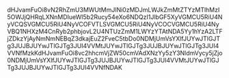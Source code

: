 dHJvamFuOi8vN2RhZmU3MWUtMmJlNi0zMDJmLWJkZmMtZTYzMTlhMzI5OWJjQHRqLXNnMDIueWl5b2Rucy54eXo6NDQzI1JlbGF5XyVGMCU5RiU4NyVCQSVGMCU5RiU4NyVCOFVTLSVGMCU5RiU4NyVCOCVGMCU5RiU4NyVBQ1NHXzM4CnRyb2phbjovL2U4NTUzZmM1LWYzYTAtNDA5Yy1hYzA2LTFjZDkzYjAyNmNmNEBqZ3dkajEuZ2FveC5tbDo0NDMjUmVsYXlfJUYwJTlGJTg3JUJBJUYwJTlGJTg3JUI4VVMtJUYwJTlGJTg3JUJBJUYwJTlGJTg3JUI4VVNfMzkKdHJvamFuOi8vc2hhcmVjZW50cmVAdXNzYy5zY3NldmVycy5jZjo0NDMjUmVsYXlfJUYwJTlGJTg3JUJBJUYwJTlGJTg3JUI4VVMtJUYwJTlGJTg3JUJBJUYwJTlGJTg3JUI4VVNfNDAK